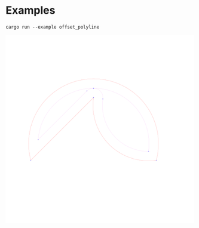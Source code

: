 # Examples



```
cargo run --example offset_polyline
```

![](https://raw.githubusercontent.com/radevgit/offroad/refs/heads/main/examples/img/offset_polyline.svg "offset_polyline")

